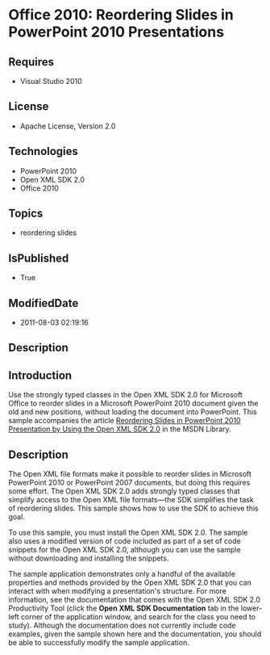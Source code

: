 # Office 2010: Reordering Slides in PowerPoint 2010 Presentations
## Requires
* Visual Studio 2010
## License
* Apache License, Version 2.0
## Technologies
* PowerPoint 2010
* Open XML SDK 2.0
* Office 2010
## Topics
* reordering slides
## IsPublished
* True
## ModifiedDate
* 2011-08-03 02:19:16
## Description

<h2><strong>Introduction</strong></h2>
<p>Use the strongly typed classes in the Open XML SDK 2.0 for Microsoft Office to reorder slides in a Microsoft PowerPoint 2010 document given the old and new positions, without loading the document into PowerPoint. This sample accompanies the article
<a href="http://msdn.microsoft.com/en-us/library/gg180736.aspx">Reordering Slides in PowerPoint 2010 Presentation by Using the Open XML SDK 2.0</a> in the MSDN Library.</p>
<h2><strong>Description</strong></h2>
<p>The Open XML file formats make it possible to reorder slides in Microsoft PowerPoint 2010 or PowerPoint 2007 documents, but doing this requires some effort. The Open XML SDK 2.0 adds strongly typed classes that simplify access to the Open XML file formats&mdash;the
 SDK simplifies the task of reordering slides. This sample shows how to use the SDK to achieve this goal.</p>
<p>To use this sample, you must install the Open XML SDK 2.0. The sample also uses a modified version of code included as part of a set of code snippets for the Open XML SDK 2.0, although you can use the sample without downloading and installing the snippets.</p>
<p>The sample application demonstrates only a handful of the available properties and methods provided by the Open XML SDK 2.0 that you can interact with when modifying a presentation's structure. For more information, see the documentation that comes with
 the Open XML SDK 2.0 Productivity Tool (click the <strong>Open XML SDK Documentation</strong> tab in the lower-left corner of the application window, and search for the class you need to study). Although the documentation does not currently include code examples,
 given the sample shown here and the documentation, you should be able to successfully modify the sample application.</p>
